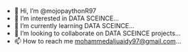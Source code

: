 - 👋 Hi, I’m @mojopaythonR97
- 👀 I’m interested in DATA SCEINCE...
- 🌱 I’m currently learning DATA SCEINCE...
- 💞️ I’m looking to collaborate on DATA SCEINCE projects...
- 📫 How to reach me mohammedaljuaidy97@gmail.com...

<!---
mojopaythonR97/mojopaythonR97 is a ✨ special ✨ repository because its `README.md` (this file) appears on your GitHub profile.
You can click the Preview link to take a look at your changes.
--->
